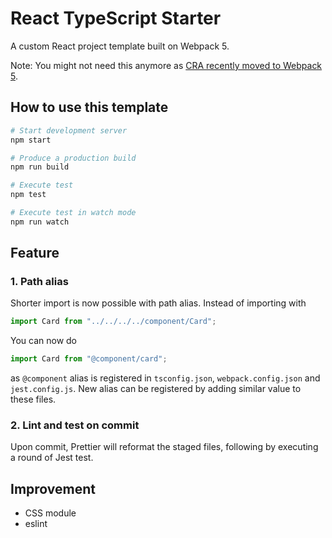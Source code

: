 # React TypeScript Starter

A custom React project template built on Webpack 5.

Note: You might not need this anymore as [CRA recently moved to Webpack 5](https://github.com/facebook/create-react-app/pull/10961).

## How to use this template

```bash
# Start development server
npm start

# Produce a production build
npm run build

# Execute test
npm test

# Execute test in watch mode
npm run watch
```

## Feature

### 1. Path alias

Shorter import is now possible with path alias. Instead of importing with

```typescript
import Card from "../../../../component/Card";
```

You can now do

```typescript
import Card from "@component/card";
```

as `@component` alias is registered in `tsconfig.json`, `webpack.config.json` and `jest.config.js`. New alias can be registered by adding similar value to these files.

### 2. Lint and test on commit

Upon commit, Prettier will reformat the staged files, following by executing a round of Jest test.

## Improvement

- CSS module
- eslint
